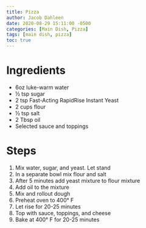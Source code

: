 ```yaml
---
title: Pizza
author: Jacob Dahleen
date: 2020-08-29 15:11:00 -0500
categories: [Main Dish, Pizza]
tags: [main dish, pizza]
toc: true
---
```


# Ingredients

- 6oz luke-warm water
- &frac12; tsp sugar
- 2 tsp Fast-Acting RapidRise Instant Yeast
- 2 cups flour
- &frac12; tsp salt
- 2 Tbsp oil
- Selected sauce and toppings

# Steps

1. Mix water, sugar, and yeast. Let stand
1. In a separate bowl mix flour and salt
1. After 5 minutes add yeast mixture to flour mixture
1. Add oil to the mixture
1. Mix and rollout dough
1. Preheat oven to 400&deg; F
1. Let rise for 20-25 minutes
1. Top with sauce, toppings, and cheese
1. Bake at 400&deg; F for 20-25 minutes
